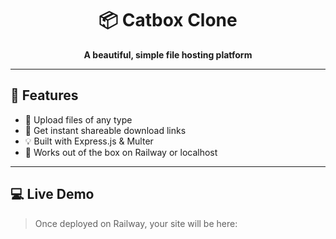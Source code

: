 <h1 align="center">📦 Catbox Clone</h1>
<p align="center"><b>A beautiful, simple file hosting platform</b></p>

---

## 🚀 Features
- 📁 Upload files of any type
- 🔗 Get instant shareable download links
- 💡 Built with Express.js & Multer
- 🎯 Works out of the box on Railway or localhost

---

## 💻 Live Demo
> Once deployed on Railway, your site will be here:

